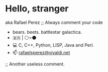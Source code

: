 # Hello, stranger


aka Rafael Perez
;; Always comment your code

- bears. beets. battlestar galactica.
- 🇧🇷 | ⚪⭐⚫
- 💻 C, C++, Python, LISP, Java and Perl. 
- 📫 rafaelsperez@vivaldi.net

;; Another useless comment.
